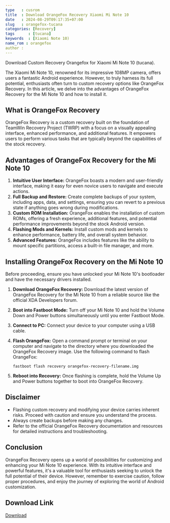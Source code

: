 ```yaml
---
type   : cusrom
title  : Download OrangeFox Recovery Xiaomi Mi Note 10
date   : 2024-08-29T09:17:35+07:00
slug   : orangefox-tucana
categories: [Recovery]
tags      : [tucana]
keywords  : [Xiaomi Note 10)
name_rom : orangefox
author : 
---
```


Download Custom Recovery Orangefox for Xiaomi Mi Note 10 (tucana).


The Xiaomi Mi Note 10, renowned for its impressive 108MP camera, offers users a fantastic Android experience. However, to truly harness its full potential, enthusiasts often turn to custom recovery options like OrangeFox Recovery. In this article, we delve into the advantages of OrangeFox Recovery for the Mi Note 10 and how to install it.

## What is OrangeFox Recovery

OrangeFox Recovery is a custom recovery built on the foundation of TeamWin Recovery Project (TWRP) with a focus on a visually appealing interface, enhanced performance, and additional features. It empowers users to perform various tasks that are typically beyond the capabilities of the stock recovery.

## Advantages of OrangeFox Recovery for the Mi Note 10

1. **Intuitive User Interface:** OrangeFox boasts a modern and user-friendly interface, making it easy for even novice users to navigate and execute actions.
2. **Full Backup and Restore:** Create complete backups of your system, including apps, data, and settings, ensuring you can revert to a previous state if anything goes wrong during modifications.
3. **Custom ROM Installation:** OrangeFox enables the installation of custom ROMs, offering a fresh experience, additional features, and potential performance improvements beyond the stock Android version.
4. **Flashing Mods and Kernels:** Install custom mods and kernels to enhance performance, battery life, and overall system behavior.
5. **Advanced Features:** OrangeFox includes features like the ability to mount specific partitions, access a built-in file manager, and more.

## Installing OrangeFox Recovery on the Mi Note 10

Before proceeding, ensure you have unlocked your Mi Note 10's bootloader and have the necessary drivers installed.

1. **Download OrangeFox Recovery:** Download the latest version of OrangeFox Recovery for the Mi Note 10 from a reliable source like the official XDA Developers forum.
2. **Boot into Fastboot Mode:** Turn off your Mi Note 10 and hold the Volume Down and Power buttons simultaneously until you enter Fastboot Mode.
3. **Connect to PC:** Connect your device to your computer using a USB cable.
4. **Flash OrangeFox:** Open a command prompt or terminal on your computer and navigate to the directory where you downloaded the OrangeFox Recovery image. Use the following command to flash OrangeFox:

   ```
   fastboot flash recovery orangefox-recovery-filename.img 
   ```

5. **Reboot into Recovery:** Once flashing is complete, hold the Volume Up and Power buttons together to boot into OrangeFox Recovery.

## Disclaimer

* Flashing custom recovery and modifying your device carries inherent risks. Proceed with caution and ensure you understand the process.
* Always create backups before making any changes.
* Refer to the official OrangeFox Recovery documentation and resources for detailed instructions and troubleshooting.

## Conclusion

OrangeFox Recovery opens up a world of possibilities for customizing and enhancing your Mi Note 10 experience. With its intuitive interface and powerful features, it's a valuable tool for enthusiasts seeking to unlock the full potential of their device. However, remember to exercise caution, follow proper procedures, and enjoy the journey of exploring the world of Android customization. 


## Download Link
[Download](https://orangefox.download/device/tucana)

